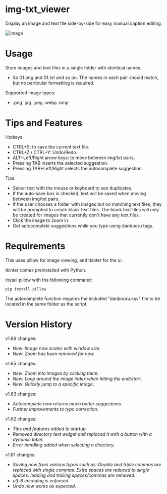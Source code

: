 # img-txt_viewer
Display an image and text file side-by-side for easy manual caption editing.

![image](https://user-images.githubusercontent.com/70049990/220445796-ea8c9b05-3a89-46cb-81f9-e291589d6c07.png)

# Usage

Store images and text files in a single folder with identical names.
- So 01.png and 01.txt and so on. The names in each pair should match, but no particular formatting is required.

Supported image types:
- .png .jpg .jpeg .webp .bmp

# Tips and Features

Hotkeys
- CTRL+S: to save the current text file.
- CTRL+Z / CTRL+Y: Undo/Redo.
- ALT+Left/Right arrow keys: to move between img/txt pairs.
- Pressing TAB inserts the selected suggestion.
- Pressing TAB+Left/Right selects the autocomplete suggestion.

Tips
- Select text with the mouse or keyboard to see duplicates.
- If the auto-save box is checked, text will be saved when moving between img/txt pairs.
- If the user chooses a folder with images but no matching text files, they will be prompted to create blank text files. The blank text files will only be created for images that currently don't have any text files.
- Click the image to zoom in.
- Get autocomplete suggestions while you type using danbooru tags.


# Requirements

This uses pillow for image viewing, and tkinter for the ui.

tkinter comes preinstalled with Python.

Install pillow with the following command:
```
pip install pillow
```

The autocomplete function requires the included "danbooru.csv" file to be located in the same folder as the script.

# Version History

v1.66 changes:

- *New: Image now scales with window size.*
- *New: Zoom has been removed for now.*

v1.65 changes:

- *New: Zoom into images by clicking them.*
- *New: Loop around the image index when hitting the end/start.*
- *New: Quickly jump to a specific image.*

v1.63 changes:

- *Autocomplete now returns much better suggestions.*
- *Further improvements to typo correction.*

v1.62 changes:

- *Tips and features added to startup.*
- *Removed directory text widget and replaced it with a button with a dynamic label.*
- *Error handling added when selecting a directory.*
  
v1.61 changes:

- *Saving now fixes various typos such as: Double and triple commas are replaced with single commas. Extra spaces are reduced to single spaces. leading and trailing spaces/commas are removed.*
- *utf-8 encoding is enforced.*
- *Undo now works as expected.*
